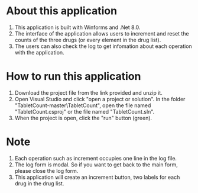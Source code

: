 ﻿# About this application
1. This application is built with Winforms and .Net 8.0. 
2. The interface of the application allows users to increment and reset the counts of the three drugs (or every element in the drug list).
3. The users can also check the log to get infomation about each operation with the application.

# How to run this application
1. Download the project file from the link provided and unzip it.
2. Open Visual Studio and click "open a project or solution". In the folder "TabletCount-master\TabletCount", open the file named "TabletCount.csproj" or the file named "TabletCount.sln". 
3. When the project is open, click the "run" button (green).

# Note
1. Each operation such as increment occupies one line in the log file.
2. The log form is modal. So if you want to get back to the main form, please close the log form.
3. This application will create an increment button, two labels for each drug in the drug list.
